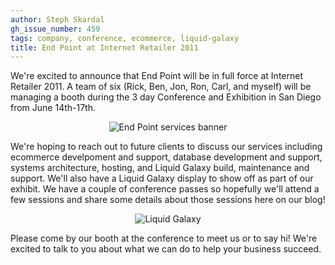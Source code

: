 ```yaml
---
author: Steph Skardal
gh_issue_number: 459
tags: company, conference, ecommerce, liquid-galaxy
title: End Point at Internet Retailer 2011
---
```


<p style="margin-top:0px;">We're excited to announce that End Point will be in full force at Internet Retailer 2011. A team of six (Rick, Ben, Jon, Ron, Carl, and myself) will be managing a booth during the 3 day Conference and Exhibition in San Diego from June 14th-17th.</p>

<p style="text-align:center;"><img alt="End Point services banner" border="0" src="/blog/2011/05/27/end-point-internet-retailer-2011/image-0.jpeg"></p>

<p>We're hoping to reach out to future clients to discuss our services including ecommerce develpoment and support, database development and support, systems architecture, hosting, and Liquid Galaxy build, maintenance and support. We'll also have a Liquid Galaxy display to show off as part of our exhibit. We have a couple of conference passes so hopefully we'll attend a few sessions and share some details about those sessions here on our blog!</p>

<p style="text-align:center;"><img alt="Liquid Galaxy" src="/blog/2011/05/27/end-point-internet-retailer-2011/liquid_galaxy.jpg"></p>

<p>Please come by our booth at the conference to meet us or to say hi! We're excited to talk to you about what we can do to help your business succeed.</p>

